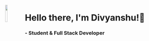 <a href = 'https://dprojects.epizy.com/'><img align = 'left' src = 'https://github.com/THETURTLENECK/PRIVATE/blob/main/README-RESOURSES/Group%203.png' height="auto" width = '12%'/></a>
<div align = 'left'>
  <h1>Hello there, I'm <span color = '#007AFF'>Divyanshu!</span>👋</h1>
  <h3 color = '#6AB1FF'>- Student & Full Stack Developer</h3>
</div>
  

